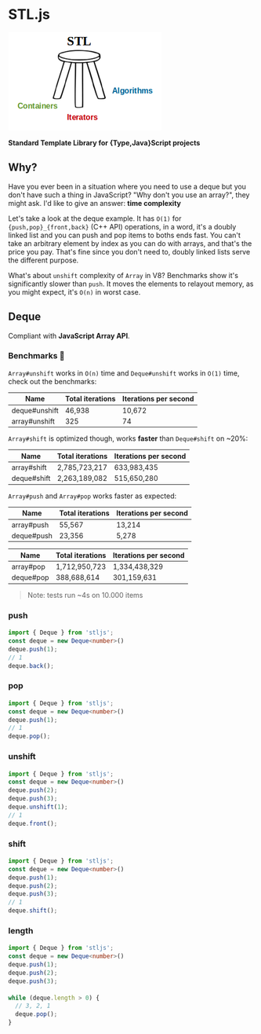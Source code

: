 # STL.js

![](./assets/stl.png)

**Standard Template Library for {Type,Java}Script projects**

## Why?

Have you ever been in a situation where you need to use a deque but you don't have such a thing in JavaScript?
"Why don't you use an array?", they might ask. I'd like to give an answer: **time complexity**

Let's take a look at the deque example. It has `O(1)` for `{push,pop}_{front,back}` (C++ API) operations, in a word, it's a doubly linked list and you can push and pop items to boths ends fast. You can't take an arbitrary element by index as you can do with arrays, and that's the price you pay. That's fine since you don't need to, doubly linked lists serve the different purpose.

What's about `unshift` complexity of `Array` in V8? Benchmarks show it's significantly slower than `push`. It moves the elements to relayout memory, as you might expect, it's `O(n)` in worst case.

## Deque

Compliant with **JavaScript Array API**.

### Benchmarks 🚀

`Array#unshift` works in `O(n)` time and `Deque#unshift` works in `O(1)` time, check out the benchmarks:

| Name          | Total iterations | Iterations per second  |
| ------------- | ---------------- | ---------------------- |
| deque#unshift | 46,938           | 10,672                 |
| array#unshift |    325           |     74                 |

`Array#shift` is optimized though, works **faster** than `Deque#shift` on ~20%:

| Name          | Total iterations | Iterations per second  |
| ------------- | ---------------- | ---------------------- |
| array#shift   | 2,785,723,217    | 633,983,435            |
| deque#shift   | 2,263,189,082    | 515,650,280            |

`Array#push` and `Array#pop` works faster as expected:

| Name          | Total iterations | Iterations per second  |
| ------------- | ---------------- | ---------------------- |
| array#push    | 55,567           | 13,214                 |
| deque#push    | 23,356           |  5,278                 |

| Name          | Total iterations | Iterations per second  |
| ------------- | ---------------- | ---------------------- |
| array#pop     | 1,712,950,723    | 1,334,438,329          |
| deque#pop     |   388,688,614    |   301,159,631          |

> Note: tests run ~4s on 10.000 items

### push

```ts
import { Deque } from 'stljs';
const deque = new Deque<number>()
deque.push(1);
// 1
deque.back();
```

### pop

```ts
import { Deque } from 'stljs';
const deque = new Deque<number>()
deque.push(1);
// 1
deque.pop();
```

### unshift

```ts
import { Deque } from 'stljs';
const deque = new Deque<number>()
deque.push(2);
deque.push(3);
deque.unshift(1);
// 1
deque.front();
```

### shift

```ts
import { Deque } from 'stljs';
const deque = new Deque<number>()
deque.push(1);
deque.push(2);
deque.push(3);
// 1
deque.shift();
```

### length

```ts
import { Deque } from 'stljs';
const deque = new Deque<number>()
deque.push(1);
deque.push(2);
deque.push(3);

while (deque.length > 0) {
  // 3, 2, 1
  deque.pop();
}
```
